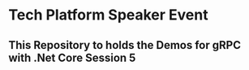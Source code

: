 # Tech Platform Speaker Event

## This Repository to holds the Demos for gRPC with .Net Core Session 5


